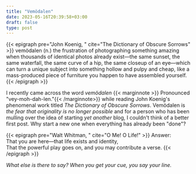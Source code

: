 ```yaml
---
title: "Vemödalen"
date: 2023-05-16T20:39:58+03:00
draft: false
type: post
---
```


{{< epigraph pre="John Koenig, " cite="The Dictionary of Obscure Sorrows" >}}
vemödalen (n.) the frustration of photographing something amazing when thousands of identical photos already exist—the same sunset, the same waterfall, the same curve of a hip, the same closeup of an eye—which can turn a unique subject into something hollow and pulpy and cheap, like a mass-produced piece of furniture you happen to have assembled yourself.
{{< /epigraph >}}

I recently came across the word _vemödalen_ {{< marginnote >}} Pronounced "vey-moh-dah-len."{{< /marginnote>}} while reading John Koenig's phenomenal work titled _The Dictionary of Obscure Sorrows_. Vemödalen is _the fear that originality is no longer possible_ and for a person who has been mulling over the idea of starting _yet another_ blog, I couldn't think of a better first post. Why start a new one when everything has already been "done"?

{{< epigraph pre="Walt Whitman, " cite="O Me! O Life!" >}}
Answer:<br/>
That you are here—that life exists and identity,<br/>
That the powerful play goes on, and you may contribute a verse.
{{< /epigraph >}}

_What else is there to say? When you get  your cue, you say your line._
